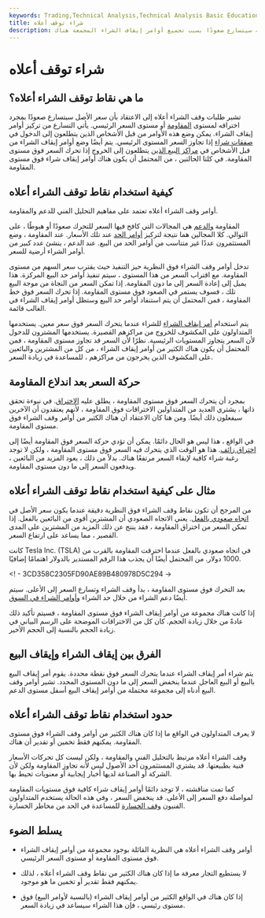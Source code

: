 ```yaml
---
keywords: Trading,Technical Analysis,Technical Analysis Basic Education
title: شراء توقف أعلاه
description: تشير أوامر وقف الشراء أعلاه إلى الاعتقاد بأنه بمجرد أن يتجاوز سعر السهم مستوى المقاومة ، فإنه سيتسارع صعودًا بسبب تجميع أوامر إيقاف الشراء المجمعة هناك.
---
```


# شراء توقف أعلاه
## ما هي نقاط توقف الشراء أعلاه؟

تشير طلبات وقف الشراء أعلاه إلى الاعتقاد بأن سعر الأصل سيتسارع صعودًا بمجرد اختراقه لمستوى [المقاومة](/resistance) أو مستوى السعر الرئيسي. يأتي التسارع من تركيز أوامر إيقاف الشراء. يمكن وضع هذه الأوامر من قبل الأشخاص الذين يتطلعون إلى الدخول في [صفقات شراء](/long) إذا تجاوز السعر المستوى الرئيسي. يتم أيضًا وضع أوامر إيقاف الشراء من قبل الأشخاص في [مراكز البيع الذين](/short) يتطلعون إلى الخروج إذا تحرك السعر فوق مستوى المقاومة. في كلتا الحالتين ، من المحتمل أن يكون هناك أوامر إيقاف شراء فوق مستوى المقاومة.

## كيفية استخدام نقاط توقف الشراء أعلاه

أوامر وقف الشراء أعلاه تعتمد على مفاهيم التحليل الفني للدعم والمقاومة.

المقاومة [والدعم](/support) هي المجالات التي كافح فيها السعر للتحرك صعودًا أو هبوطًا ، على التوالي. كلا المجالين هما نتيجة لتركيز [أوامر الحد](/limitorder) عند تلك الأسعار. عند المقاومة ، وضع المستثمرون عددًا غير متناسب من أوامر الحد من البيع. عند الدعم ، ينشئ عدد كبير من أوامر الشراء أرضية للسعر.

تدخل أوامر وقف الشراء فوق النظرية حيز التنفيذ حيث يقترب سعر السهم من مستوى المقاومة. مع اقتراب السعر من هذا المستوى ، سيتم تنفيذ أوامر حد البيع المركزة. هذا يميل إلى إعادة السعر إلى ما دون المقاومة. إذا تمكن السعر من النجاة من موجة البيع تلك ، فسوف يستمر في الصعود فوق مستوى المقاومة. إذا تحرك السعر فوق خط المقاومة ، فمن المحتمل أن يتم استنفاد أوامر حد البيع وستظل أوامر إيقاف الشراء في الغالب قائمة.

يتم استخدام [أمر إيقاف الشراء](/buystoporder) للشراء عندما يتحرك السعر فوق سعر معين. يستخدمها المتداولون على المكشوف للخروج من مراكزهم القصيرة. يستخدمها المشترون للدخول لأن السعر يتجاوز المستويات الرئيسية. نظرًا لأن السعر قد تجاوز مستوى المقاومة ، فمن المحتمل أن يكون هناك الكثير من أوامر إيقاف الشراء ، من كل من المشترين والبائعين على المكشوف الذين يخرجون من مراكزهم ، للمساعدة في زيادة السعر.

## حركة السعر بعد اندلاع المقاومة

بمجرد أن يتحرك السعر فوق مستوى المقاومة ، يطلق عليه [الاختراق](/breakout). في نبوءة تحقق ذاتها ، يشتري العديد من المتداولين الاختراقات فوق المقاومة ، لأنهم يعتقدون أن الآخرين سيفعلون ذلك أيضًا. ومن هنا كان الاعتقاد أن هناك الكثير من أوامر وقف الشراء فوق مستوى المقاومة.

في الواقع ، هذا ليس هو الحال دائمًا. يمكن أن تؤدي حركة السعر فوق المقاومة أيضًا إلى [اختراق زائف](/failedbreak). هذا هو الوقت الذي يتحرك فيه السعر فوق مستوى المقاومة ، ولكن لا توجد رغبة شراء كافية لإبقاء السعر مرتفعًا هناك. بدلاً من ذلك ، يعود المزيد من البائعين ، ويدفعون السعر إلى ما دون مستوى المقاومة.

## مثال على كيفية استخدام نقاط توقف الشراء أعلاه

من المرجح أن تكون نقاط وقف الشراء فوق النظرية دقيقة عندما يكون سعر الأصل في [اتجاه صعودي بالفعل](/uptrend). يعني الاتجاه الصعودي أن المشترين أقوى من البائعين بالفعل. إذا تمكن السعر من اختراق المقاومة ، فقد ينتج عن ذلك المزيد من المشترين على المدى القصير ، مما يساعد على ارتفاع السعر.

كانت Tesla Inc. (TSLA) في اتجاه صعودي بالفعل عندما اخترقت المقاومة بالقرب من 1000 دولار. من المحتمل أيضًا أن يجذب هذا الرقم المستدير بالدولار اهتمامًا إضافيًا.

<! - 3CD358C2305FD90AE89B480978D5C294 ->

بعد التحرك فوق مستوى المقاومة ، بدأ وقف الشراء وتسارع السعر إلى الأعلى. سيتم أيضًا دعم الشراء من خلال حد الشراء [وأوامر الشراء في السوق](/marketorder).

إذا كانت هناك مجموعة من أوامر إيقاف الشراء فوق مستوى المقاومة ، فسيتم تأكيد ذلك عادةً من خلال زيادة الحجم. كان كل من الاختراقات الموضحة على الرسم البياني في زيادة الحجم بالنسبة إلى الحجم الأخير.

## الفرق بين إيقاف الشراء وإيقاف البيع

يتم شراء أمر إيقاف الشراء عندما يتحرك السعر فوق نقطة محددة. يقوم أمر إيقاف البيع بالبيع أو البيع العاجل عندما ينخفض السعر إلى ما دون المستوى المحدد. تشير أوامر وقف البيع أدناه إلى مجموعة محتملة من أوامر إيقاف البيع أسفل مستوى الدعم.

## حدود استخدام نقاط توقف الشراء أعلاه

لا يعرف المتداولون في الواقع ما إذا كان هناك الكثير من أوامر وقف الشراء فوق مستوى المقاومة. يمكنهم فقط تخمين أو تقدير أن هناك.

وقف الشراء أعلاه مرتبط بالتحليل الفني والمقاومة ، ولكن ليست كل تحركات الأسعار فنية بطبيعتها. قد يشتري المستثمرون أحد الأصول ليس لأنه تجاوز المقاومة ولكن لأن الشركة أو الصناعة لديها أخبار إيجابية أو معنويات تحيط بها.

كما تمت مناقشته ، لا توجد دائمًا أوامر إيقاف شراء كافية فوق مستويات المقاومة لمواصلة دفع السعر إلى الأعلى. قد ينخفض السعر ، وفي هذه الحالة يستخدم المتداولون الفنيون [وقف الخسارة](/stop-lossorder) للمساعدة في الحد من مخاطر الخسارة.

## يسلط الضوء

- أوامر وقف الشراء أعلاه هي النظرية القائلة بوجود مجموعة من أوامر إيقاف الشراء فوق مستوى المقاومة أو مستوى السعر الرئيسي.

- لا يستطيع التجار معرفة ما إذا كان هناك الكثير من نقاط وقف الشراء أعلاه ، لذلك يمكنهم فقط تقدير أو تخمين ما هو موجود.

- إذا كان هناك في الواقع الكثير من أوامر إيقاف الشراء (بالنسبة لأوامر البيع) فوق مستوى رئيسي ، فإن هذا الشراء سيساعد في زيادة السعر.

